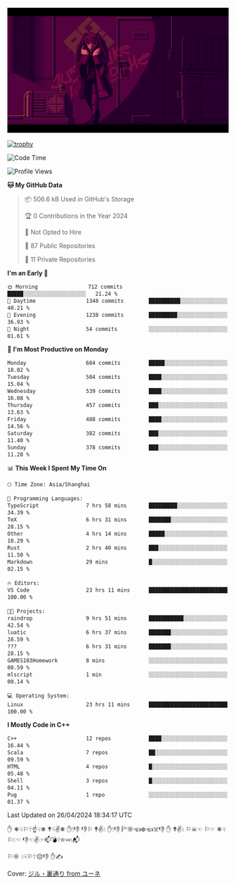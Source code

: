 ![](imgs/main.png)

[![trophy](https://github-profile-trophy.vercel.app/?username=NeilKleistGao&theme=dracula)](https://github.com/ryo-ma/github-profile-trophy)

<!--START_SECTION:waka-->
![Code Time](http://img.shields.io/badge/Code%20Time-921%20hrs%2033%20mins-blue)

![Profile Views](http://img.shields.io/badge/Profile%20Views-0-blue)

**🐱 My GitHub Data** 

> 📦 506.6 kB Used in GitHub's Storage 
 > 
> 🏆 0 Contributions in the Year 2024
 > 
> 🚫 Not Opted to Hire
 > 
> 📜 87 Public Repositories 
 > 
> 🔑 11 Private Repositories 
 > 
**I'm an Early 🐤** 

```text
🌞 Morning                712 commits         █████░░░░░░░░░░░░░░░░░░░░   21.24 % 
🌆 Daytime                1348 commits        ██████████░░░░░░░░░░░░░░░   40.21 % 
🌃 Evening                1238 commits        █████████░░░░░░░░░░░░░░░░   36.93 % 
🌙 Night                  54 commits          ░░░░░░░░░░░░░░░░░░░░░░░░░   01.61 % 
```
📅 **I'm Most Productive on Monday** 

```text
Monday                   604 commits         █████░░░░░░░░░░░░░░░░░░░░   18.02 % 
Tuesday                  504 commits         ████░░░░░░░░░░░░░░░░░░░░░   15.04 % 
Wednesday                539 commits         ████░░░░░░░░░░░░░░░░░░░░░   16.08 % 
Thursday                 457 commits         ███░░░░░░░░░░░░░░░░░░░░░░   13.63 % 
Friday                   488 commits         ████░░░░░░░░░░░░░░░░░░░░░   14.56 % 
Saturday                 382 commits         ███░░░░░░░░░░░░░░░░░░░░░░   11.40 % 
Sunday                   378 commits         ███░░░░░░░░░░░░░░░░░░░░░░   11.28 % 
```


📊 **This Week I Spent My Time On** 

```text
🕑︎ Time Zone: Asia/Shanghai

💬 Programming Languages: 
TypeScript               7 hrs 58 mins       █████████░░░░░░░░░░░░░░░░   34.39 % 
TeX                      6 hrs 31 mins       ███████░░░░░░░░░░░░░░░░░░   28.15 % 
Other                    4 hrs 14 mins       █████░░░░░░░░░░░░░░░░░░░░   18.29 % 
Rust                     2 hrs 40 mins       ███░░░░░░░░░░░░░░░░░░░░░░   11.50 % 
Markdown                 29 mins             █░░░░░░░░░░░░░░░░░░░░░░░░   02.15 % 

🔥 Editors: 
VS Code                  23 hrs 11 mins      █████████████████████████   100.00 % 

🐱‍💻 Projects: 
raindrop                 9 hrs 51 mins       ███████████░░░░░░░░░░░░░░   42.54 % 
luatic                   6 hrs 37 mins       ███████░░░░░░░░░░░░░░░░░░   28.59 % 
???                      6 hrs 31 mins       ███████░░░░░░░░░░░░░░░░░░   28.15 % 
GAMES103Homework         8 mins              ░░░░░░░░░░░░░░░░░░░░░░░░░   00.59 % 
mlscript                 1 min               ░░░░░░░░░░░░░░░░░░░░░░░░░   00.14 % 

💻 Operating System: 
Linux                    23 hrs 11 mins      █████████████████████████   100.00 % 
```

**I Mostly Code in C++** 

```text
C++                      12 repos            ████░░░░░░░░░░░░░░░░░░░░░   16.44 % 
Scala                    7 repos             ██░░░░░░░░░░░░░░░░░░░░░░░   09.59 % 
HTML                     4 repos             █░░░░░░░░░░░░░░░░░░░░░░░░   05.48 % 
Shell                    3 repos             █░░░░░░░░░░░░░░░░░░░░░░░░   04.11 % 
Pug                      1 repo              ░░░░░░░░░░░░░░░░░░░░░░░░░   01.37 % 
```




 Last Updated on 26/04/2024 18:34:17 UTC
<!--END_SECTION:waka-->

✋ ❄☟⚐🕆☝☟❄ 🕈☟✌❄ ✋🕯👎 👎⚐ 🕈✌💧 ✋🕯👎 🏱☼☜❄☜☠👎 ✋ 🕈✌💧 ⚐☠☜ ⚐☞ ❄☟⚐💧☜ 👎☜✌☞📫💣🕆❄☜💧📬

⚐☼ 💧☟⚐🕆☹👎 ✋✍

Cover: [ジル・裏通り from ユーネ](https://www.pixiv.net/artworks/62127066)
